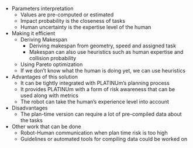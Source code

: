 - Parameters interpretation
    - Values are pre-computed or estimated
    - Impact probability is the closeness of tasks
    - Human uncertainty is the expertise level of the human
- Making it efficient
    - Deriving Makespan
        - Deriving makespan from geometry, speed and assigned task
        - Makespan can also use heuristics such as human expertise and collision probability
    - Using Pareto optimization
    - If we don’t know what the human is doing yet, we can use heuristics
- Advantages of this solution
    - It can be tightly integrated with PLATINUm’s planning process
    - It provides PLATINUm with a form of risk awareness that can be used along with metrics
    - The robot can take the human’s experience level into account
- Disadvantages
    - The plan-time version can require a lot of pre-compiled data about the tasks
- Other work that can be done
    - Robot-Human communication when plan time risk is too high
    - Guidelines or automated tools for compiling data could be worked on